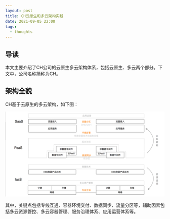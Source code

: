 ```yaml
---
layout: post
title: CH云原生和多云架构实践
date: 2021-09-05 22:00
tags:
  - thoughts
---
```


## 导读
本文主要介绍了CH公司的云原生多云架构体系，包括云原生、多云两个部分。下文中，公司名称简称为CH。

## 架构全貌
CH基于云原生的多云架构，如下图：

![multicloud-architecture](https://raw.githubusercontent.com/niean/niean.github.io/master/images/20210905/multicloud-architecture.png)

其中，关键点包括专线互通、容器环境交付、数据同步、流量分区等，辅助因素包括多云资源管控、多云容器管理、服务治理体系、应用运营体系等。

